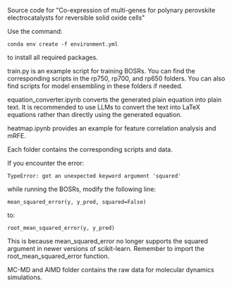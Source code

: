 Source code for "Co-expression of multi-genes for polynary perovskite electrocatalysts for reversible solid oxide cells"

Use the command:

    conda env create -f environment.yml

to install all required packages.

train.py is an example script for training BOSRs. You can find the corresponding scripts in the rp750, rp700, and rp650 folders. You can also find scripts for model ensembling in these folders if needed.

equation_converter.ipynb converts the generated plain equation into plain text. It is recommended to use LLMs to convert the text into LaTeX equations rather than directly using the generated equation.

heatmap.ipynb provides an example for feature correlation analysis and mRFE.

Each folder contains the corresponding scripts and data.

If you encounter the error:

    TypeError: got an unexpected keyword argument 'squared'

while running the BOSRs, modify the following line:

    mean_squared_error(y, y_pred, squared=False)

to:

    root_mean_squared_error(y, y_pred)

This is because mean_squared_error no longer supports the squared argument in newer versions of scikit-learn. Remember to import the root_mean_squared_error function.

MC-MD and AIMD folder contains the raw data for molecular dynamics simulations.
